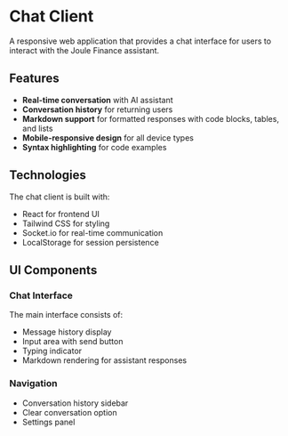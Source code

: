 # Chat Client

A responsive web application that provides a chat interface for users to interact with the Joule Finance assistant.

## Features

- **Real-time conversation** with AI assistant
- **Conversation history** for returning users
- **Markdown support** for formatted responses with code blocks, tables, and lists
- **Mobile-responsive design** for all device types
- **Syntax highlighting** for code examples

## Technologies

The chat client is built with:

- React for frontend UI
- Tailwind CSS for styling
- Socket.io for real-time communication
- LocalStorage for session persistence

## UI Components

### Chat Interface

The main interface consists of:

- Message history display
- Input area with send button
- Typing indicator
- Markdown rendering for assistant responses

### Navigation

- Conversation history sidebar
- Clear conversation option
- Settings panel
